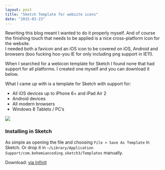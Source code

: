 ```yaml
---
layout: post
title: "Sketch Template for website icons"
date: "2015-03-23"
---
```


Rewriting this blog meant I wanted to do it properly myself. And of course the finishing touch that needs to be applied is a nice cross-platform icon for the website.  
I needed both a favicon and an iOS icon to be covered on iOS, Android and browsers (boo fucking hoo-you IE for only including png support in IE11).

When I searched for a webicon template for Sketch I found none that had support for all platforms. I created one myself and you can download it below.

What I came up with is a template for Sketch with support for:

- All iOS devices up to iPhone 6+ and iPad Air 2
- Android devices
- All modern browsers
- Windows 8 Tablets / PC’s

![](https://imgur.com/5ju4BIj.png)

### Installing in Sketch

As simple as opening the file and choosing `File > Save As Template` in Sketch.
Or drop it in `~/Library/Application Support/com.bohemiancoding.sketch3/Templates` manually.

Download: [via Infinit](https://infinit.io/_/etNKdKh)
